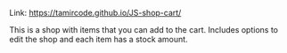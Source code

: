 Link: https://tamircode.github.io/JS-shop-cart/

This is a shop with items that you can add to the cart. Includes options to edit the shop and each item has a stock amount.
